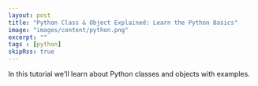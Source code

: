 ```yaml
---
layout: post
title: "Python Class & Object Explained: Learn the Python Basics"
image: "images/content/python.png"
excerpt: "" 
tags : [python]
skipRss: true
---
```


In this tutorial we'll learn about Python classes and objects with examples.

